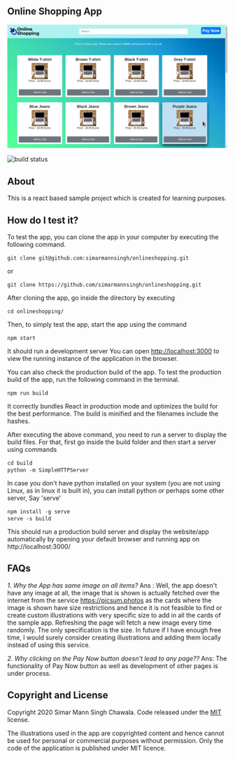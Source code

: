 ## Online Shopping App

![App Preview](https://github.com/simarmannsingh/onlineshopping/blob/master/preview1.png "Preview generated as on 18th Jul 2020")

![build status](https://api.travis-ci.org/simarmannsingh/onlineshopping.svg?branch=master)

## About

This is a react based sample project which is created for learning purposes.

## How do I test it?

To test the app, you can clone the app in your computer by executing the following command.

    git clone git@github.com:simarmannsingh/onlineshopping.git

or

    git clone https://github.com/simarmannsingh/onlineshopping.git

After cloning the app, go inside the directory by executing

    cd onlineshopping/

Then, to simply test the app, start the app using the command

    npm start

It should run a development server
You can open [http://localhost:3000](http://localhost:3000) to view the running instance of the application in the browser.

You can also check the production build of the app. To test the production build of the app, run the following command in the terminal.

    npm run build

It correctly bundles React in production mode and optimizes the build for the best performance.
The build is minified and the filenames include the hashes.

After executing the above command, you need to run a server to display the build files. For that, first go inside the build folder and then start a server using commands

    cd build
    python -m SimpleHTTPServer

In case you don't have python installed on your system (you are not using Linux, as in linux it is built in), you can install python or perhaps some other server, Say 'serve'

    npm install -g serve
    serve -s build

This should run a production build server and display the website/app automatically by opening your default browser and running app on http://localhost:3000/

## FAQs

_1. Why the App has same image on all items?_
Ans : Well, the app doesn't have any image at all, the image that is shown is actually fetched over the internet from the service https://picsum.photos as the cards where the image is shown have size restrictions and hence it is not feasible to find or create custom illustrations with very specific size to add in all the cards of the sample app. Refreshing the page will fetch a new image every time randomly. The only specification is the size. In future if I have enough free time, I would surely consider creating illustrations and adding them locally instead of using this service.

_2. Why clicking on the Pay Now button doesn't lead to any page??_
Ans: The functionality of Pay Now button as well as development of other pages is under process.

## Copyright and License

Copyright 2020 Simar Mann Singh Chawala. Code released under the [MIT](https://github.com/simarmannsingh/onlineshopping/blob/master/LICENSE) license.

The illustrations used in the app are copyrighted content and hence cannot be used for personal or commercial purposes without permission. Only the code of the application is published under MIT licence.
